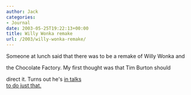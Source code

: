 ```yaml
---
author: Jack
categories:
- Journal
date: 2003-05-25T19:22:13+00:00
title: Willy Wonka remake
url: /2003/willy-wonka-remake/
---
```


Someone at lunch said that there was to be a remake of Willy Wonka and
  

  
the Chocolate Factory. My first thought was that Tim Burton should
  

  
direct it. Turns out he's [in talks  
to do just that.][1]

 [1]: http://www.stuff.co.nz/stuff/0,2106,2497274a1860,00.html